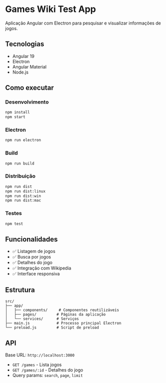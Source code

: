 # Games Wiki Test App

Aplicação Angular com Electron para pesquisar e visualizar informações de jogos.

## Tecnologias

- Angular 19
- Electron 
- Angular Material
- Node.js

## Como executar

### Desenvolvimento
```bash
npm install
npm start
```

### Electron
```bash
npm run electron
```

### Build
```bash
npm run build
```

### Distribuição
```bash
npm run dist
npm run dist:linux
npm run dist:win
npm run dist:mac
```

### Testes
```bash
npm test
```

## Funcionalidades

- ✅ Listagem de jogos
- ✅ Busca por jogos
- ✅ Detalhes do jogo
- ✅ Integração com Wikipedia
- ✅ Interface responsiva

## Estrutura

```
src/
├── app/
│   ├── components/     # Componentes reutilizáveis
│   ├── pages/         # Páginas da aplicação
│   └── services/      # Serviços
├── main.js            # Processo principal Electron
└── preload.js         # Script de preload
```

## API

Base URL: `http://localhost:3000`

- `GET /games` - Lista jogos
- `GET /games/:id` - Detalhes do jogo
- Query params: `search`, `page`, `limit`
